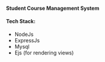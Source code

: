 #### Student Course Management System
#### Tech Stack: 
- NodeJs
- ExpressJs
- Mysql
- Ejs (for rendering views)
